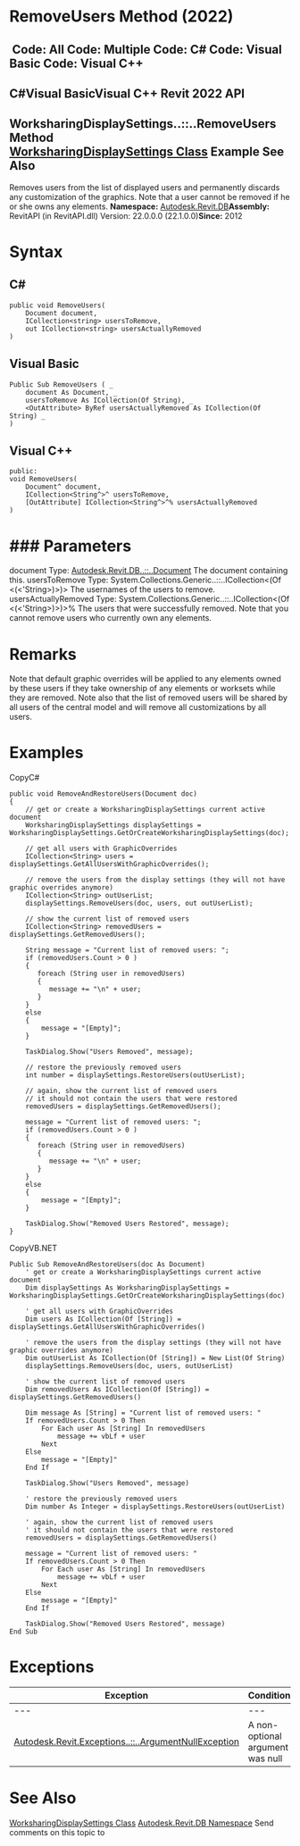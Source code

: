# RemoveUsers Method (2022)

﻿
 Code: All Code: Multiple Code: C# Code: Visual Basic Code: Visual C++   
---  
C#Visual BasicVisual C++
Revit 2022 API  
---  
WorksharingDisplaySettings..::..RemoveUsers Method   
[WorksharingDisplaySettings Class](ec25e291-6582-7e8c-f273-efc0c391bcc4.md "WorksharingDisplaySettings Class") Example See Also  
---  
Removes users from the list of displayed users and permanently discards any customization of the graphics. Note that a user cannot be removed if he or she owns any elements. 
**Namespace:** [Autodesk.Revit.DB](87546ba7-461b-c646-cbb1-2cb8f5bff8b2.md "Autodesk.Revit.DB Namespace")**Assembly:** RevitAPI (in RevitAPI.dll) Version: 22.0.0.0 (22.1.0.0)**Since:** 2012 
# Syntax
C#  
---  
```text
public void RemoveUsers(
	Document document,
	ICollection<string> usersToRemove,
	out ICollection<string> usersActuallyRemoved
)
```
  
Visual Basic  
---  
```text
Public Sub RemoveUsers ( _
	document As Document, _
	usersToRemove As ICollection(Of String), _
	<OutAttribute> ByRef usersActuallyRemoved As ICollection(Of String) _
)
```
  
Visual C++  
---  
```text
public:
void RemoveUsers(
	Document^ document, 
	ICollection<String^>^ usersToRemove, 
	[OutAttribute] ICollection<String^>^% usersActuallyRemoved
)
```
  
# ### Parameters
document
    Type: [Autodesk.Revit.DB..::..Document](db03274b-a107-aa32-9034-f3e0df4bb1ec.md "Document Class") The document containing this. 
usersToRemove
    Type: System.Collections.Generic..::..ICollection<(Of <(<'String>)>)> The usernames of the users to remove. 
usersActuallyRemoved
    Type: System.Collections.Generic..::..ICollection<(Of <(<'String>)>)>% The users that were successfully removed. Note that you cannot remove users who currently own any elements. 
# Remarks
Note that default graphic overrides will be applied to any elements owned by these users if they take ownership of any elements or worksets while they are removed. Note also that the list of removed users will be shared by all users of the central model and will remove all customizations by all users. 
# Examples
CopyC#
```text
public void RemoveAndRestoreUsers(Document doc)
{
    // get or create a WorksharingDisplaySettings current active document
    WorksharingDisplaySettings displaySettings = WorksharingDisplaySettings.GetOrCreateWorksharingDisplaySettings(doc);

    // get all users with GraphicOverrides
    ICollection<String> users = displaySettings.GetAllUsersWithGraphicOverrides();

    // remove the users from the display settings (they will not have graphic overrides anymore)
    ICollection<String> outUserList;
    displaySettings.RemoveUsers(doc, users, out outUserList);

    // show the current list of removed users
    ICollection<String> removedUsers = displaySettings.GetRemovedUsers();

    String message = "Current list of removed users: ";
    if (removedUsers.Count > 0 )
    {
       foreach (String user in removedUsers)
       {
          message += "\n" + user;
       }
    }
    else
    {
        message = "[Empty]";
    }

    TaskDialog.Show("Users Removed", message);

    // restore the previously removed users
    int number = displaySettings.RestoreUsers(outUserList);

    // again, show the current list of removed users
    // it should not contain the users that were restored
    removedUsers = displaySettings.GetRemovedUsers();

    message = "Current list of removed users: ";
    if (removedUsers.Count > 0 )
    {
       foreach (String user in removedUsers)
       {
          message += "\n" + user;
       }
    }
    else
    {
        message = "[Empty]";
    }

    TaskDialog.Show("Removed Users Restored", message);
}
```

CopyVB.NET
```text
Public Sub RemoveAndRestoreUsers(doc As Document)
    ' get or create a WorksharingDisplaySettings current active document
    Dim displaySettings As WorksharingDisplaySettings = WorksharingDisplaySettings.GetOrCreateWorksharingDisplaySettings(doc)

    ' get all users with GraphicOverrides
    Dim users As ICollection(Of [String]) = displaySettings.GetAllUsersWithGraphicOverrides()

    ' remove the users from the display settings (they will not have graphic overrides anymore)
    Dim outUserList As ICollection(Of [String]) = New List(Of String)
    displaySettings.RemoveUsers(doc, users, outUserList)

    ' show the current list of removed users
    Dim removedUsers As ICollection(Of [String]) = displaySettings.GetRemovedUsers()

    Dim message As [String] = "Current list of removed users: "
    If removedUsers.Count > 0 Then
        For Each user As [String] In removedUsers
            message += vbLf + user
        Next
    Else
        message = "[Empty]"
    End If

    TaskDialog.Show("Users Removed", message)

    ' restore the previously removed users
    Dim number As Integer = displaySettings.RestoreUsers(outUserList)

    ' again, show the current list of removed users
    ' it should not contain the users that were restored
    removedUsers = displaySettings.GetRemovedUsers()

    message = "Current list of removed users: "
    If removedUsers.Count > 0 Then
        For Each user As [String] In removedUsers
            message += vbLf + user
        Next
    Else
        message = "[Empty]"
    End If

    TaskDialog.Show("Removed Users Restored", message)
End Sub
```

# Exceptions
| Exception | Condition |
| --- | --- |
| --- | --- |
| [Autodesk.Revit.Exceptions..::..ArgumentNullException](631e1424-60f4-929b-4e52-dda9dcd26316.md "ArgumentNullException Class") | A non-optional argument was null |

# See Also
[WorksharingDisplaySettings Class](ec25e291-6582-7e8c-f273-efc0c391bcc4.md "WorksharingDisplaySettings Class")
[Autodesk.Revit.DB Namespace](87546ba7-461b-c646-cbb1-2cb8f5bff8b2.md "Autodesk.Revit.DB Namespace")
Send comments on this topic to 